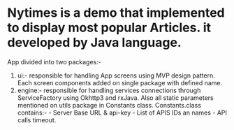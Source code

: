 # Nytimes is a demo that implemented to display most popular Articles. it developed by Java language.

App divided into two packages:-

1. ui:- responsible for handling App screens using MVP design pattern. Each screen components added on single package with defined name.
2. engine:- responsible for handling services connections through ServiceFactory using Okhttp3 and rxJava. 
   Also all static parameters mentioned on utils package in Constants class.
   Constants.class contains:-
                              - Server Base URL & api-key
                              - List of APIS IDs an names
                              - API calls timeout.

